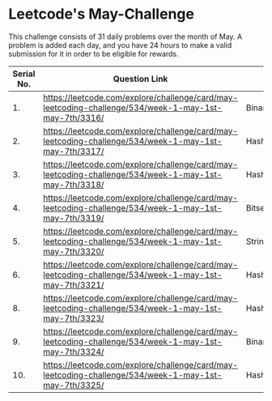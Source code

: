 # Leetcode's May-Challenge
This challenge consists of 31 daily problems over the month of May. A problem is added each day, and you have 24 hours to make a valid submission for it in order to be eligible for rewards.


| Serial No. | Question Link  | Topic | Difficulty | Star |
| -----      | ----- | ----- | -----      | ----- |
| 1. |  https://leetcode.com/explore/challenge/card/may-leetcoding-challenge/534/week-1-may-1st-may-7th/3316/ | Binary Search | Easy | `No` |
| 2. | https://leetcode.com/explore/challenge/card/may-leetcoding-challenge/534/week-1-may-1st-may-7th/3317/  | Hashing       | Easy | `No` |
| 3. | https://leetcode.com/explore/challenge/card/may-leetcoding-challenge/534/week-1-may-1st-may-7th/3318/  | Hashing       | Easy | `No`
| 4. | https://leetcode.com/explore/challenge/card/may-leetcoding-challenge/534/week-1-may-1st-may-7th/3319/  | Bitset       | Easy | `Yes` 
| 5. | https://leetcode.com/explore/challenge/card/may-leetcoding-challenge/534/week-1-may-1st-may-7th/3320/  | String/Hashing       | Easy | `No`
| 6. | https://leetcode.com/explore/challenge/card/may-leetcoding-challenge/534/week-1-may-1st-may-7th/3321/  | Hashing       | Easy | `Yes`
| 8. | https://leetcode.com/explore/challenge/card/may-leetcoding-challenge/534/week-1-may-1st-may-7th/3323/  | Hashing       | Easy | `No`
| 9. | https://leetcode.com/explore/challenge/card/may-leetcoding-challenge/534/week-1-may-1st-may-7th/3324/  | Binary Search       | Easy | `Yes`
| 10. | https://leetcode.com/explore/challenge/card/may-leetcoding-challenge/534/week-1-may-1st-may-7th/3325/  | Hashing       | Easy | `No`
